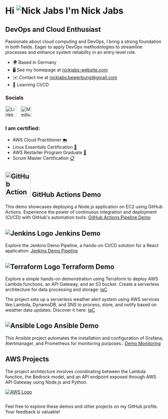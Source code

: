 # Hi ![Nick Jabs](https://user-images.githubusercontent.com/18350557/176309783-0785949b-9127-417c-8b55-ab5a4333674e.gif) I'm Nick Jabs

## DevOps and Cloud Enthusiast

Passionate about cloud computing and DevOps, I bring a strong foundation in both fields. Eager to apply DevOps methodologies to streamline processes and enhance system reliability in an entry-level role.

- 🌍 Based in Germany
- 🖥️ See my homepage at [nickjabs-website.com](http://nickjabs-website.com/)
- ✉️ Contact me at [nickjabs.bewerbung@gmail.com](mailto:nickjabs.bewerbung@gmail.com)
- 🧠 Learning CI/CD

### Socials

<ul style="list-style: none; padding: 0;">
  <li style="display: inline-block; margin-right: 10px;">
    <a href="https://www.linkedin.com/in/nickjabs/" target="_blank" rel="noreferrer">
      <img src="https://raw.githubusercontent.com/danielcranney/readme-generator/main/public/icons/socials/linkedin.svg" alt="LinkedIn" width="35" height="35">
    </a>
  </li>
  <li style="display: inline-block;">
    <a href="http://www.medium.com/@nickjabs" target="_blank" rel="noreferrer">
      <img src="https://seeklogo.com/images/M/medium-2020-new-icon-logo-454E46D050-seeklogo.com.png" alt="Medium" width="35" height="35">
    </a>
  </li>
</ul>

### I am certified:

- AWS Cloud Practitioner [:cloud:](https://www.credly.com/badges/c397034b-ec8f-4d23-833c-04e0dc428764)
- Linux Essentials Certification [:penguin:](https://cs.lpi.org/caf/Xamman/certification/verify/LPI000566721/4kar73bzpu)
- AWS Restarter Program Graduate [:rocket:](https://www.credly.com/badges/3c5b5465-53b0-4010-8015-3cf573ae3dcc)
- Scrum Master Certification [:clipboard:](https://www.credly.com/badges/abcc36c1-8bf9-47db-822a-6f8b0698eae0)

##  

## <img src="https://www.svgrepo.com/show/306098/githubactions.svg" alt="GitHub Actions Icon" width="80" height="80"> GitHub Actions Demo

This demo showcases deploying a Node.js application on EC2 using GitHub Actions. Experience the power of continuous integration and deployment (CI/CD) with GitHub's automation tools: [GitHub Actions Pipeline Demo](https://github.com/nickjabs/github-actions-pipeline)

## <img src="https://camo.githubusercontent.com/265574c40f0816ed0fd67127cfbc382866182a7ec468c614906103c15700e707/68747470733a2f2f7777772e766563746f726c6f676f2e7a6f6e652f6c6f676f732f6a656e6b696e732f6a656e6b696e732d69636f6e2e737667" alt="Jenkins Logo"> Jenkins Demo

Explore the Jenkins Demo Pipeline, a hands-on CI/CD solution for a React application: [Jenkins Demo Pipeline](https://github.com/nickjabs/jenkins-react-app)

## <img src="https://camo.githubusercontent.com/daf972f2f9b0d9408a48499719ade979cef6c187eed22eaeada6e7dec7122c6d/68747470733a2f2f7777772e766563746f726c6f676f2e7a6f6e652f6c6f676f732f7465727261666f726d696f2f7465727261666f726d696f2d69636f6e2e737667" alt="Terraform Logo"> Terraform Demo 

Explore a simple hands-on demonstration using Terraform to deploy AWS Lambda functions, an API Gateway, and an S3 bucket. Create a serverless architecture for data processing and storage: [IaC](https://github.com/nickjabs/terraform-lambda-apigw-s3)

The project sets up a serverless weather alert system using AWS services like Lambda, DynamoDB, and SNS to process, store, and notify based on weather data updates. Discover it here: [IaC](https://github.com/nickjabs/sns-lambda-dynamo.db)

## <img src="https://camo.githubusercontent.com/deb558f6629474a8f95abfb9e875b127517b3ebcfbc20068d20b7918901fe721/68747470733a2f2f7777772e766563746f726c6f676f2e7a6f6e652f6c6f676f732f616e7369626c652f616e7369626c652d69636f6e2e737667" alt="Ansible Logo"> Ansible Demo

This Ansible project automates the installation and configuration of Grafana, Alertmanager, and Prometheus for monitoring purposes.: [Demo Monitoring](https://github.com/nickjabs/monitoring-ansible)

## AWS Projects 
The project architecture involves coordinating between the Lambda function, the Bedrock model, and an API endpoint exposed through AWS API Gateway using Node.js and Python.

[![AWS Logo](https://example.com/path/to/aws-logo.png)](https://github.com/nickjabs/api-bedrock-summerizer)



## 
Feel free to explore these demos and other projects on my GitHub profile. Your feedback is valuable!


